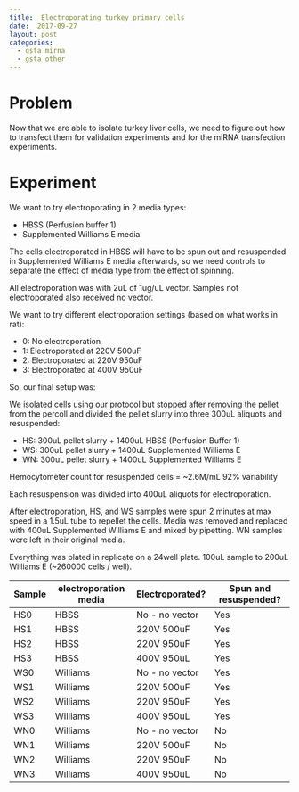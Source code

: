 ```yaml
---
title:  Electroporating turkey primary cells
date:  2017-09-27
layout: post
categories:
  - gsta mirna
  - gsta other
---
```


# Problem

Now that we are able to isolate turkey liver cells, we need to figure out how to transfect them for validation experiments and for the miRNA transfection experiments.

# Experiment

We want to try electroporating in 2 media types:
  * HBSS (Perfusion buffer 1)
  * Supplemented Williams E media

The cells electroporated in HBSS will have to be spun out and resuspended in Supplemented Williams E media afterwards, so we need controls to separate the effect of media type from the effect of spinning.

All electroporation was with 2uL of 1ug/uL vector. Samples not electroporated also received no vector.

We want to try different electroporation settings (based on what works in rat):
  * 0: No electroporation
  * 1: Electroporated at 220V 500uF
  * 2: Electroporated at 220V 950uF
  * 3: Electroporated at 400V 950uF

So, our final setup was:

We isolated cells using our protocol but stopped after removing the pellet from the percoll and divided the pellet slurry into three 300uL aliquots and resuspended:
  * HS: 300uL pellet slurry + 1400uL HBSS (Perfusion Buffer 1)
  * WS: 300uL pellet slurry + 1400uL Supplemented Williams E
  * WN: 300uL pellet slurry + 1400uL Supplemented Williams E

Hemocytometer count for resuspended cells = ~2.6M/mL 92% variability

Each resuspension was divided into 400uL aliquots for electroporation.

After electroporation, HS, and WS samples were spun 2 minutes at max speed in a 1.5uL tube to repellet the cells. Media was removed and replaced with 400uL Supplemented Williams E and mixed by pipetting. WN samples were left in their original media.

Everything was plated in replicate on a 24well plate. 100uL sample to 200uL Williams E (~260000 cells / well).

| Sample | electroporation media | Electroporated? | Spun and resuspended? |
| ------ | --------------------- | --------------- | --------------------- |
| HS0 | HBSS | No - no vector | Yes |
| HS1 | HBSS | 220V 500uF | Yes |
| HS2 | HBSS | 220V 950uF | Yes |
| HS3 | HBSS | 400V 950uL | Yes |
| WS0 | Williams | No - no vector | Yes |
| WS1 | Williams | 220V 500uF | Yes  |
| WS2 | Williams | 220V 950uF | Yes |
| WS3 | Williams | 400V 950uL | Yes |
| WN0 | Williams | No - no vector | No |
| WN1 | Williams | 220V 500uF | No  |
| WN2 | Williams | 220V 950uF | No |
| WN3 | Williams | 400V 950uL | No |
